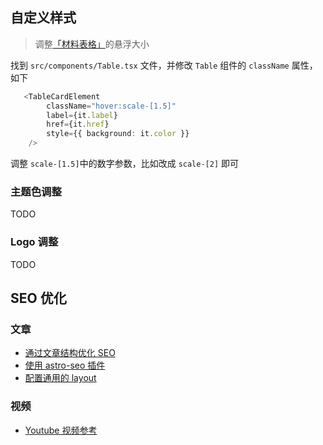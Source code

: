 ## 自定义样式

> 调整[「材料表格」](https://profabx-docs.vercel.app/prototype)的悬浮大小

找到 `src/components/Table.tsx` 文件，并修改 `Table` 组件的 `className` 属性，如下
``` ts
   <TableCardElement
        className="hover:scale-[1.5]"
        label={it.label}
        href={it.href}
        style={{ background: it.color }}
    />
```
调整 `scale-[1.5]`中的数字参数，比如改成 `scale-[2]` 即可


### 主题色调整

TODO

### Logo 调整

TODO

## SEO 优化

### 文章
- [通过文章结构优化 SEO](https://starlight.astro.build/reference/frontmatter/#title-required)
- [使用 astro-seo 插件](https://github.com/jonasmerlin/astro-seo#readme)
- [配置通用的 layout](https://docs.astro.build/en/basics/layouts/#nesting-layouts)

### 视频
- [Youtube 视频参考](https://www.youtube.com/watch?v=fPifaHiKzz4)